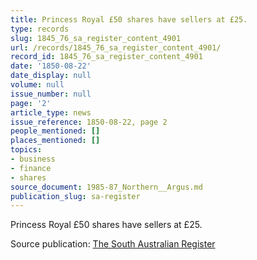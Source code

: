 ```yaml
---
title: Princess Royal £50 shares have sellers at £25.
type: records
slug: 1845_76_sa_register_content_4901
url: /records/1845_76_sa_register_content_4901/
record_id: 1845_76_sa_register_content_4901
date: '1850-08-22'
date_display: null
volume: null
issue_number: null
page: '2'
article_type: news
issue_reference: 1850-08-22, page 2
people_mentioned: []
places_mentioned: []
topics:
- business
- finance
- shares
source_document: 1985-87_Northern__Argus.md
publication_slug: sa-register
---
```


Princess Royal £50 shares have sellers at £25.

Source publication: [The South Australian Register](/publications/sa-register/)
